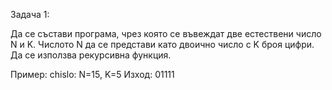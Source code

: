 Задача 1:

Да се състави програма, чрез която се въвеждат две естествени число N и K. Числото N да се представи като двоично число с K броя цифри. Да се използва рекурсивна функция.

Пример: chislo: N=15, K=5 Изход: 01111

